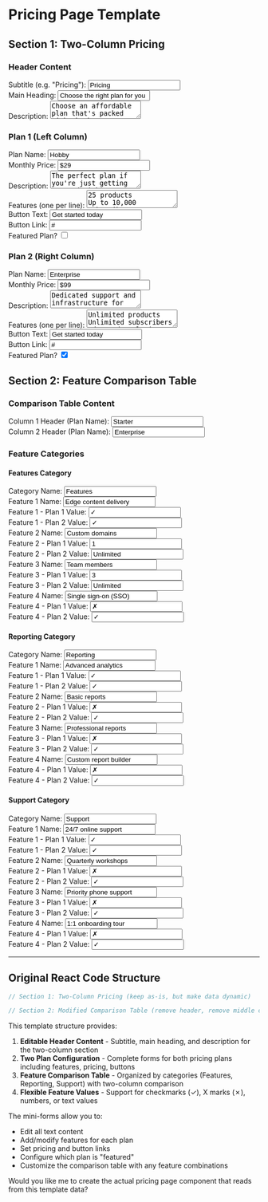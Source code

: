 # Pricing Page Template

## Section 1: Two-Column Pricing

### Header Content
<form>
  <div>
    <label>Subtitle (e.g. "Pricing"):</label>
    <input type="text" name="subtitle" value="Pricing" />
  </div>
  <div>
    <label>Main Heading:</label>
    <input type="text" name="main_heading" value="Choose the right plan for you" />
  </div>
  <div>
    <label>Description:</label>
    <textarea name="description">Choose an affordable plan that's packed with the best features for engaging your audience, creating customer loyalty, and driving sales.</textarea>
  </div>
</form>

### Plan 1 (Left Column)
<form>
  <div>
    <label>Plan Name:</label>
    <input type="text" name="plan1_name" value="Hobby" />
  </div>
  <div>
    <label>Monthly Price:</label>
    <input type="text" name="plan1_price" value="$29" />
  </div>
  <div>
    <label>Description:</label>
    <textarea name="plan1_description">The perfect plan if you're just getting started with our product.</textarea>
  </div>
  <div>
    <label>Features (one per line):</label>
    <textarea name="plan1_features">25 products
Up to 10,000 subscribers
Advanced analytics
24-hour support response time</textarea>
  </div>
  <div>
    <label>Button Text:</label>
    <input type="text" name="plan1_button_text" value="Get started today" />
  </div>
  <div>
    <label>Button Link:</label>
    <input type="text" name="plan1_button_link" value="#" />
  </div>
  <div>
    <label>Featured Plan?</label>
    <input type="checkbox" name="plan1_featured" />
  </div>
</form>

### Plan 2 (Right Column)
<form>
  <div>
    <label>Plan Name:</label>
    <input type="text" name="plan2_name" value="Enterprise" />
  </div>
  <div>
    <label>Monthly Price:</label>
    <input type="text" name="plan2_price" value="$99" />
  </div>
  <div>
    <label>Description:</label>
    <textarea name="plan2_description">Dedicated support and infrastructure for your company.</textarea>
  </div>
  <div>
    <label>Features (one per line):</label>
    <textarea name="plan2_features">Unlimited products
Unlimited subscribers
Advanced analytics
Dedicated support representative
Marketing automations
Custom integrations</textarea>
  </div>
  <div>
    <label>Button Text:</label>
    <input type="text" name="plan2_button_text" value="Get started today" />
  </div>
  <div>
    <label>Button Link:</label>
    <input type="text" name="plan2_button_link" value="#" />
  </div>
  <div>
    <label>Featured Plan?</label>
    <input type="checkbox" name="plan2_featured" checked />
  </div>
</form>

## Section 2: Feature Comparison Table

### Comparison Table Content
<form>
  <div>
    <label>Column 1 Header (Plan Name):</label>
    <input type="text" name="comparison_plan1_name" value="Starter" />
  </div>
  <div>
    <label>Column 2 Header (Plan Name):</label>
    <input type="text" name="comparison_plan2_name" value="Enterprise" />
  </div>
</form>

### Feature Categories

#### Features Category
<form>
  <div>
    <label>Category Name:</label>
    <input type="text" name="features_category_name" value="Features" />
  </div>
  <div>
    <label>Feature 1 Name:</label>
    <input type="text" name="feature1_name" value="Edge content delivery" />
  </div>
  <div>
    <label>Feature 1 - Plan 1 Value:</label>
    <input type="text" name="feature1_plan1" value="✓" />
  </div>
  <div>
    <label>Feature 1 - Plan 2 Value:</label>
    <input type="text" name="feature1_plan2" value="✓" />
  </div>
  
  <div>
    <label>Feature 2 Name:</label>
    <input type="text" name="feature2_name" value="Custom domains" />
  </div>
  <div>
    <label>Feature 2 - Plan 1 Value:</label>
    <input type="text" name="feature2_plan1" value="1" />
  </div>
  <div>
    <label>Feature 2 - Plan 2 Value:</label>
    <input type="text" name="feature2_plan2" value="Unlimited" />
  </div>
  
  <div>
    <label>Feature 3 Name:</label>
    <input type="text" name="feature3_name" value="Team members" />
  </div>
  <div>
    <label>Feature 3 - Plan 1 Value:</label>
    <input type="text" name="feature3_plan1" value="3" />
  </div>
  <div>
    <label>Feature 3 - Plan 2 Value:</label>
    <input type="text" name="feature3_plan2" value="Unlimited" />
  </div>
  
  <div>
    <label>Feature 4 Name:</label>
    <input type="text" name="feature4_name" value="Single sign-on (SSO)" />
  </div>
  <div>
    <label>Feature 4 - Plan 1 Value:</label>
    <input type="text" name="feature4_plan1" value="✗" />
  </div>
  <div>
    <label>Feature 4 - Plan 2 Value:</label>
    <input type="text" name="feature4_plan2" value="✓" />
  </div>
</form>

#### Reporting Category
<form>
  <div>
    <label>Category Name:</label>
    <input type="text" name="reporting_category_name" value="Reporting" />
  </div>
  <div>
    <label>Feature 1 Name:</label>
    <input type="text" name="reporting_feature1_name" value="Advanced analytics" />
  </div>
  <div>
    <label>Feature 1 - Plan 1 Value:</label>
    <input type="text" name="reporting_feature1_plan1" value="✓" />
  </div>
  <div>
    <label>Feature 1 - Plan 2 Value:</label>
    <input type="text" name="reporting_feature1_plan2" value="✓" />
  </div>
  
  <div>
    <label>Feature 2 Name:</label>
    <input type="text" name="reporting_feature2_name" value="Basic reports" />
  </div>
  <div>
    <label>Feature 2 - Plan 1 Value:</label>
    <input type="text" name="reporting_feature2_plan1" value="✗" />
  </div>
  <div>
    <label>Feature 2 - Plan 2 Value:</label>
    <input type="text" name="reporting_feature2_plan2" value="✓" />
  </div>
  
  <div>
    <label>Feature 3 Name:</label>
    <input type="text" name="reporting_feature3_name" value="Professional reports" />
  </div>
  <div>
    <label>Feature 3 - Plan 1 Value:</label>
    <input type="text" name="reporting_feature3_plan1" value="✗" />
  </div>
  <div>
    <label>Feature 3 - Plan 2 Value:</label>
    <input type="text" name="reporting_feature3_plan2" value="✓" />
  </div>
  
  <div>
    <label>Feature 4 Name:</label>
    <input type="text" name="reporting_feature4_name" value="Custom report builder" />
  </div>
  <div>
    <label>Feature 4 - Plan 1 Value:</label>
    <input type="text" name="reporting_feature4_plan1" value="✗" />
  </div>
  <div>
    <label>Feature 4 - Plan 2 Value:</label>
    <input type="text" name="reporting_feature4_plan2" value="✓" />
  </div>
</form>

#### Support Category
<form>
  <div>
    <label>Category Name:</label>
    <input type="text" name="support_category_name" value="Support" />
  </div>
  <div>
    <label>Feature 1 Name:</label>
    <input type="text" name="support_feature1_name" value="24/7 online support" />
  </div>
  <div>
    <label>Feature 1 - Plan 1 Value:</label>
    <input type="text" name="support_feature1_plan1" value="✓" />
  </div>
  <div>
    <label>Feature 1 - Plan 2 Value:</label>
    <input type="text" name="support_feature1_plan2" value="✓" />
  </div>
  
  <div>
    <label>Feature 2 Name:</label>
    <input type="text" name="support_feature2_name" value="Quarterly workshops" />
  </div>
  <div>
    <label>Feature 2 - Plan 1 Value:</label>
    <input type="text" name="support_feature2_plan1" value="✗" />
  </div>
  <div>
    <label>Feature 2 - Plan 2 Value:</label>
    <input type="text" name="support_feature2_plan2" value="✓" />
  </div>
  
  <div>
    <label>Feature 3 Name:</label>
    <input type="text" name="support_feature3_name" value="Priority phone support" />
  </div>
  <div>
    <label>Feature 3 - Plan 1 Value:</label>
    <input type="text" name="support_feature3_plan1" value="✗" />
  </div>
  <div>
    <label>Feature 3 - Plan 2 Value:</label>
    <input type="text" name="support_feature3_plan2" value="✓" />
  </div>
  
  <div>
    <label>Feature 4 Name:</label>
    <input type="text" name="support_feature4_name" value="1:1 onboarding tour" />
  </div>
  <div>
    <label>Feature 4 - Plan 1 Value:</label>
    <input type="text" name="support_feature4_plan1" value="✗" />
  </div>
  <div>
    <label>Feature 4 - Plan 2 Value:</label>
    <input type="text" name="support_feature4_plan2" value="✓" />
  </div>
</form>

---

## Original React Code Structure

```javascript
// Section 1: Two-Column Pricing (keep as-is, but make data dynamic)

// Section 2: Modified Comparison Table (remove header, remove middle column, keep only 2-column comparison)
```

This template structure provides:

1. **Editable Header Content** - Subtitle, main heading, and description for the two-column section
2. **Two Plan Configuration** - Complete forms for both pricing plans including features, pricing, buttons
3. **Feature Comparison Table** - Organized by categories (Features, Reporting, Support) with two-column comparison
4. **Flexible Feature Values** - Support for checkmarks (✓), X marks (✗), numbers, or text values

The mini-forms allow you to:
- Edit all text content 
- Add/modify features for each plan
- Set pricing and button links
- Configure which plan is "featured"
- Customize the comparison table with any feature combinations

Would you like me to create the actual pricing page component that reads from this template data?